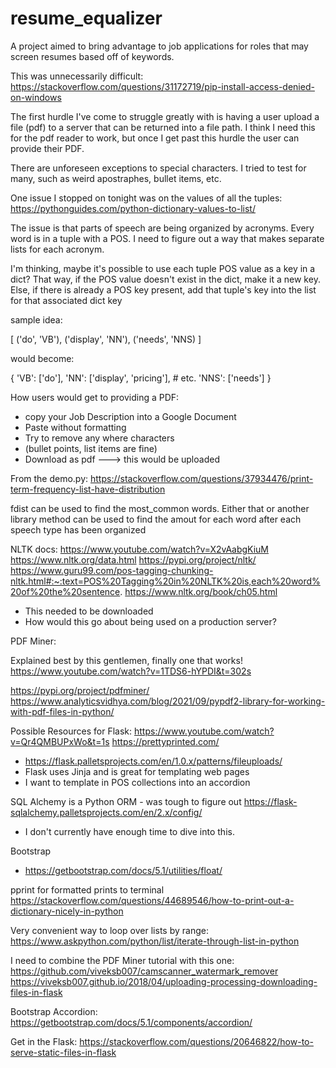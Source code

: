 # resume_equalizer

A project aimed to bring advantage to job applications for roles that may screen resumes based off of keywords.

This was unnecessarily difficult:
https://stackoverflow.com/questions/31172719/pip-install-access-denied-on-windows

The first hurdle I've come to struggle greatly with is having a user upload a file (pdf) to a server that can be returned into a file path. I think I need this for the pdf reader to work, but once I get past this hurdle the user can provide their PDF.

There are unforeseen exceptions to special characters. I tried to test for many, such as weird apostraphes, bullet items, etc.

One issue I stopped on tonight was on the values of all the tuples:
https://pythonguides.com/python-dictionary-values-to-list/

The issue is that parts of speech are being organized by acronyms. Every word is in a tuple with a POS. I need to figure out a way that makes separate lists for each acronym.

I'm thinking, maybe it's possible to use each tuple POS value as a key in a dict? That way, if the POS value doesn't exist in the dict, make it a new key. Else, if there is already a POS key present, add that tuple's key into the list for that associated dict key

sample idea:

[
('do', 'VB'),
('display', 'NN'),
('needs', 'NNS)
]

would become:

{
'VB': ['do'],
'NN': ['display', 'pricing'], # etc.
'NNS': ['needs']
}

How users would get to providing a PDF:

- copy your Job Description into a Google Document
- Paste without formatting
- Try to remove any where characters
- (bullet points, list items are fine)
- Download as pdf ---> this would be uploaded

From the demo.py:
https://stackoverflow.com/questions/37934476/print-term-frequency-list-have-distribution

fdist can be used to find the most_common words. Either that or another library method can be used to find the amout for each word after each speech type has been organized

NLTK docs:
https://www.youtube.com/watch?v=X2vAabgKiuM
https://www.nltk.org/data.html
https://pypi.org/project/nltk/
https://www.guru99.com/pos-tagging-chunking-nltk.html#:~:text=POS%20Tagging%20in%20NLTK%20is,each%20word%20of%20the%20sentence.
https://www.nltk.org/book/ch05.html

- This needed to be downloaded
- How would this go about being used on a production server?

PDF Miner:

Explained best by this gentlemen, finally one that works!
https://www.youtube.com/watch?v=1TDS6-hYPDI&t=302s

https://pypi.org/project/pdfminer/
https://www.analyticsvidhya.com/blog/2021/09/pypdf2-library-for-working-with-pdf-files-in-python/

Possible Resources for Flask:
https://www.youtube.com/watch?v=Qr4QMBUPxWo&t=1s
https://prettyprinted.com/

- https://flask.palletsprojects.com/en/1.0.x/patterns/fileuploads/
- Flask uses Jinja and is great for templating web pages
- I want to template in POS collections into an accordion

SQL Alchemy is a Python ORM - was tough to figure out
https://flask-sqlalchemy.palletsprojects.com/en/2.x/config/

- I don't currently have enough time to dive into this.

Bootstrap

- https://getbootstrap.com/docs/5.1/utilities/float/

pprint for formatted prints to terminal
https://stackoverflow.com/questions/44689546/how-to-print-out-a-dictionary-nicely-in-python

Very convenient way to loop over lists by range:
https://www.askpython.com/python/list/iterate-through-list-in-python

I need to combine the PDF Miner tutorial with this one:
https://github.com/viveksb007/camscanner_watermark_remover
https://viveksb007.github.io/2018/04/uploading-processing-downloading-files-in-flask

Bootstrap Accordion:
https://getbootstrap.com/docs/5.1/components/accordion/

Get in the Flask:
https://stackoverflow.com/questions/20646822/how-to-serve-static-files-in-flask
